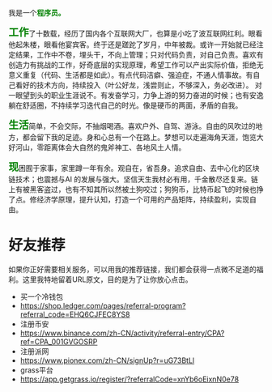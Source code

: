 我是一个<span style="font-weight: bold; color: green;">程序员。</span>
 
<span style="font-size: 20px; color: green; font-weight: bold; ">工作</span>了十数载，经历了国内各个互联网大厂，也算是小吃了波互联网红利。眼看他起朱楼，眼看他宴宾客。终于还是蹉跎了岁月，中年被裁。或许一开始就已经注定结果，工作中不卷，埋头干，不向上管理；只对代码负责，对自己负责。喜欢有创造力有挑战的工作，好奇底层的实现原理，希望工作可以产出实际价值，拒绝无意义重复（代码、生活都是如此）。有点代码洁癖、强迫症，不通人情事故。有自己看好的技术方向，持续投入（叶公好龙，浅尝则止，不够深入，务必改进）。
对一眼望到头的职业生涯说不。有发奋学习，力争上游的努力奋进的时候；也有安逸躺在舒适圈，不持续学习迭代自己的时光。像是硬币的两面，矛盾的自我。
 

<span style="font-size: 20px; color: green; font-weight: bold; ">生活</span>简单，不会交际，不抽烟喝酒。喜欢户外、自驾、游泳。自由的风吹过的地方，都会留下我的足迹。身和心总有一个在路上。梦想可以走遍海角天涯，饱览大好河山，零距离体会大自然的鬼斧神工、各地风土人情。



<span style="font-size: 20px; color: green; font-weight: bold;">现</span>困囿于家事，家里蹲一年有余。观自在，省吾身。追求自由、去中心化的区块链技术；也震撼与AI 的发展与强大。坚信天生我材必有用，千金散尽还复来。链上有被黑客盗过，也有不知其所以然被土狗咬过；狗狗币，比特币起飞的时候也挣了点。修经济学原理，提升认知，打造一个可用的产品矩阵，持续盈利，实现自由。

# 好友推荐
如果你正好需要相关服务，可以用我的推荐链接，我们都会获得一点微不足道的福利。这里我特地留着URL原文，目的是为了让你放心点击。
* 买一个冷钱包
* https://shop.ledger.com/pages/referral-program?referral_code=EHQ6CJFEC8YS8
* 注册币安
* https://www.binance.com/zh-CN/activity/referral-entry/CPA?ref=CPA_001GVGOSRP
* 注册派网
* https://www.pionex.com/zh-CN/signUp?r=uG73BtLl
* grass平台
* https://app.getgrass.io/register/?referralCode=xnYb6oEixnN0e78

